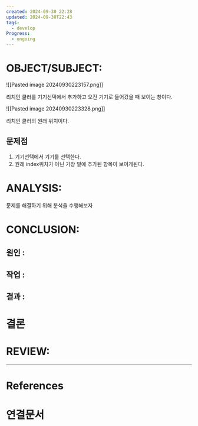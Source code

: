 ```yaml
---
created: 2024-09-30 22:28
updated: 2024-09-30T22:43
tags:
  - develop
Progress:
  - ongoing
---
```

# OBJECT/SUBJECT:
![[Pasted image 20240930223157.png]]

리치인 쿨러를 기기선택에서 추가하고 오전 기기로 들어갔을 때 보이는 창이다.

![[Pasted image 20240930223328.png]]

리치인 쿨러의 원래 위치이다.  

## 문제점
1. 기기선택에서 기기를 선택한다.
2. 원래 index위치가 아닌 가장 밑에 추가된 항목이 보이게된다.

# ANALYSIS:
문제를 해결하기 위해 분석을 수행해보자



# CONCLUSION:

## 원인 :

## 작업 :

## 결과 :

# 결론

# REVIEW:


---
# References

# 연결문서
